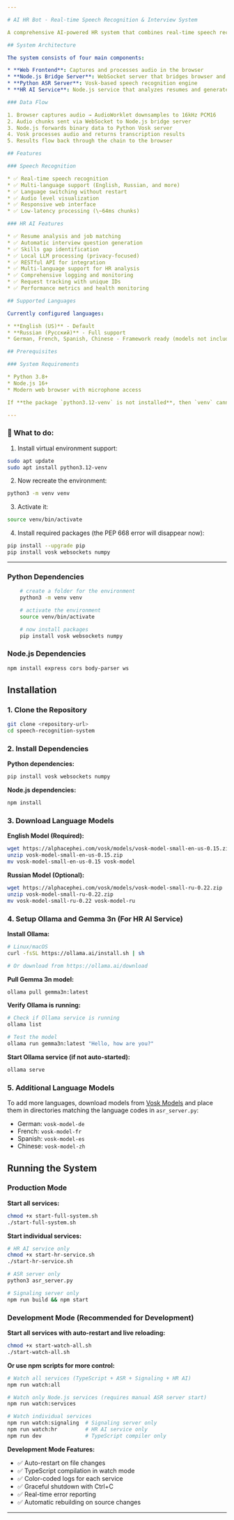 ```yaml
---

# AI HR Bot - Real-time Speech Recognition & Interview System

A comprehensive AI-powered HR system that combines real-time speech recognition with intelligent interview analysis. The system processes audio from the browser, transcribes it using Vosk, and uses local LLM (Gemma 3n) to analyze candidates and generate interview questions.

## System Architecture

The system consists of four main components:

* **Web Frontend**: Captures and processes audio in the browser
* **Node.js Bridge Server**: WebSocket server that bridges browser and ASR server
* **Python ASR Server**: Vosk-based speech recognition engine
* **HR AI Service**: Node.js service that analyzes resumes and generates interview questions using Ollama + Gemma 3n

### Data Flow

1. Browser captures audio → AudioWorklet downsamples to 16kHz PCM16
2. Audio chunks sent via WebSocket to Node.js bridge server
3. Node.js forwards binary data to Python Vosk server
4. Vosk processes audio and returns transcription results
5. Results flow back through the chain to the browser

## Features

### Speech Recognition

* ✅ Real-time speech recognition
* ✅ Multi-language support (English, Russian, and more)
* ✅ Language switching without restart
* ✅ Audio level visualization
* ✅ Responsive web interface
* ✅ Low-latency processing (\~64ms chunks)

### HR AI Features

* ✅ Resume analysis and job matching
* ✅ Automatic interview question generation
* ✅ Skills gap identification
* ✅ Local LLM processing (privacy-focused)
* ✅ RESTful API for integration
* ✅ Multi-language support for HR analysis
* ✅ Comprehensive logging and monitoring
* ✅ Request tracking with unique IDs
* ✅ Performance metrics and health monitoring

## Supported Languages

Currently configured languages:

* **English (US)** - Default
* **Russian (Русский)** - Full support
* German, French, Spanish, Chinese - Framework ready (models not included)

## Prerequisites

### System Requirements

* Python 3.8+
* Node.js 16+
* Modern web browser with microphone access

If **the package `python3.12-venv` is not installed**, then `venv` cannot be created. Because of this, `source venv/bin/activate` does not work — the `venv` directory simply does not exist.

---
```


### 🔧 What to do:

1. Install virtual environment support:

```bash
sudo apt update
sudo apt install python3.12-venv
```

2. Now recreate the environment:

```bash
python3 -m venv venv
```

3. Activate it:

```bash
source venv/bin/activate
```

4. Install required packages (the PEP 668 error will disappear now):

```bash
pip install --upgrade pip
pip install vosk websockets numpy
```

---

### Python Dependencies

```bash
    # create a folder for the environment
    python3 -m venv venv

    # activate the environment
    source venv/bin/activate

    # now install packages
    pip install vosk websockets numpy
```

### Node.js Dependencies

```bash
npm install express cors body-parser ws
```

## Installation

### 1. Clone the Repository

```bash
git clone <repository-url>
cd speech-recognition-system
```

### 2. Install Dependencies

**Python dependencies:**

```bash
pip install vosk websockets numpy
```

**Node.js dependencies:**

```bash
npm install
```

### 3. Download Language Models

**English Model (Required):**

```bash
wget https://alphacephei.com/vosk/models/vosk-model-small-en-us-0.15.zip
unzip vosk-model-small-en-us-0.15.zip
mv vosk-model-small-en-us-0.15 vosk-model
```

**Russian Model (Optional):**

```bash
wget https://alphacephei.com/vosk/models/vosk-model-small-ru-0.22.zip
unzip vosk-model-small-ru-0.22.zip
mv vosk-model-small-ru-0.22 vosk-model-ru
```

### 4. Setup Ollama and Gemma 3n (For HR AI Service)

**Install Ollama:**

```bash
# Linux/macOS
curl -fsSL https://ollama.ai/install.sh | sh

# Or download from https://ollama.ai/download
```

**Pull Gemma 3n model:**

```bash
ollama pull gemma3n:latest
```

**Verify Ollama is running:**

```bash
# Check if Ollama service is running
ollama list

# Test the model
ollama run gemma3n:latest "Hello, how are you?"
```

**Start Ollama service (if not auto-started):**

```bash
ollama serve
```

### 5. Additional Language Models

To add more languages, download models from [Vosk Models](https://alphacephei.com/vosk/models) and place them in directories matching the language codes in `asr_server.py`:

* German: `vosk-model-de`
* French: `vosk-model-fr`
* Spanish: `vosk-model-es`
* Chinese: `vosk-model-zh`

## Running the System

### Production Mode

**Start all services:**
```bash
chmod +x start-full-system.sh
./start-full-system.sh
```

**Start individual services:**
```bash
# HR AI service only
chmod +x start-hr-service.sh
./start-hr-service.sh

# ASR server only
python3 asr_server.py

# Signaling server only
npm run build && npm start
```

### Development Mode (Recommended for Development)

**Start all services with auto-restart and live reloading:**
```bash
chmod +x start-watch-all.sh
./start-watch-all.sh
```

**Or use npm scripts for more control:**
```bash
# Watch all services (TypeScript + ASR + Signaling + HR AI)
npm run watch:all

# Watch only Node.js services (requires manual ASR server start)
npm run watch:services

# Watch individual services
npm run watch:signaling  # Signaling server only
npm run watch:hr         # HR AI service only
npm run dev              # TypeScript compiler only
```

**Development Mode Features:**
* ✅ Auto-restart on file changes
* ✅ TypeScript compilation in watch mode
* ✅ Color-coded logs for each service
* ✅ Graceful shutdown with Ctrl+C
* ✅ Real-time error reporting
* ✅ Automatic rebuilding on source changes

---
